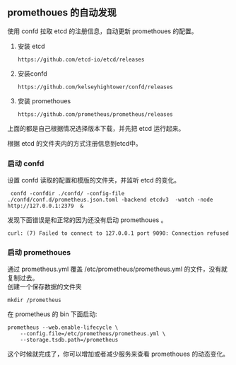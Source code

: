 ## promethoues 的自动发现
使用 confd 拉取 etcd 的注册信息，自动更新 promethoues 的配置。

1. 安装 etcd  
    ```shell script
    https://github.com/etcd-io/etcd/releases
    ```
2. 安装confd 
    ```shell script
    https://github.com/kelseyhightower/confd/releases
    ```
3. 安装 promethoues 
    ```shell script
    https://github.com/prometheus/prometheus/releases
    ```
上面的都是自己根据情况选择版本下载，并先把 etcd 运行起来。

根据 etcd 的文件夹内的方式注册信息到etcd中。

### 启动 confd 
设置 confd 读取的配置和模版的文件夹，并监听 etcd 的变化。
```shell script
 confd -confdir ./confd/ -config-file ./confd/conf.d/prometheus.json.toml -backend etcdv3  -watch -node http://127.0.0.1:2379  &
```
发现下面错误是和正常的因为还没有启动 promethoues 。
```shell script
curl: (7) Failed to connect to 127.0.0.1 port 9090: Connection refused
```
### 启动 promethoues 

通过 prometheus.yml 覆盖 /etc/prometheus/prometheus.yml 的文件，没有就复制过去。   
创建一个保存数据的文件夹 
```shell script
mkdir /prometheus
```
在 prometheus 的 bin 下面启动: 
```shell script
prometheus --web.enable-lifecycle \
    --config.file=/etc/prometheus/prometheus.yml \
    --storage.tsdb.path=/prometheus
```

这个时候就完成了，你可以增加或者减少服务来查看 promethoues 的动态变化。
